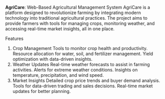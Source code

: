 **AgriCare**: Web-Based Agricultural Management System
AgriCare is a platform designed to revolutionize farming by integrating modern technology into traditional agricultural practices. The project aims to provide farmers with tools for managing crops, monitoring weather, and accessing real-time market insights, all in one place.

Features
1. Crop Management
Tools to monitor crop health and productivity.
Resource allocation for water, soil, and fertilizer management.
Yield optimization with data-driven insights.
2. Weather Updates
Real-time weather forecasts to assist in farming activities.
Alerts for extreme weather conditions.
Insights on temperature, precipitation, and wind speed.
3. Market Insights
Detailed crop price trends and buyer demand analysis.
Tools for data-driven trading and sales decisions.
Real-time market updates for better planning.
